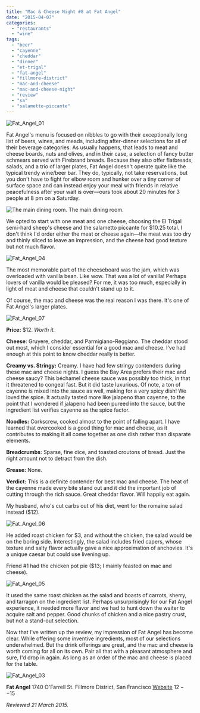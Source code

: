 ```yaml
---
title: "Mac & Cheese Night #8 at Fat Angel"
date: "2015-04-07"
categories:
  - "restaurants"
  - "wine"
tags:
  - "beer"
  - "cayenne"
  - "cheddar"
  - "dinner"
  - "et-trigal"
  - "fat-angel"
  - "fillmore-district"
  - "mac-and-cheese"
  - "mac-and-cheese-night"
  - "review"
  - "sa"
  - "salametto-piccante"
---
```


![Fat_Angel_01](http://s3.amazonaws.com/thegourmez-wpmedia/2015/04/Fat_Angel_01-500x397.jpg)

Fat Angel's menu is focused on nibbles to go with their exceptionally long list of beers, wines, and meads, including after-dinner selections for all of their beverage categories. As usually happens, that leads to meat and cheese boards, nuts and olives, and in their case, a selection of fancy butter schmears served with Firebrand breads. Because they also offer flatbreads, salads, and a trio of larger plates, Fat Angel doesn't operate quite like the typical trendy wine/beer bar. They do, typically, not take reservations, but you don't have to fight for elbow room and hunker over a tiny corner of surface space and can instead enjoy your meal with friends in relative peacefulness after your wait is over—ours took about 20 minutes for 3 people at 8 pm on a Saturday.




<div class="caption">

![The main dining room.](http://s3.amazonaws.com/thegourmez-wpmedia/2015/04/Fat_Angel_021-389x500.jpg) The main dining room.</div>


We opted to start with one meat and one cheese, choosing the El Trigal semi-hard sheep's cheese and the salametto piccante for $10.25 total. I don't think I'd order either the meat or cheese again—the meat was too dry and thinly sliced to leave an impression, and the cheese had good texture but not much flavor.

![Fat_Angel_04](http://s3.amazonaws.com/thegourmez-wpmedia/2015/04/Fat_Angel_04-500x258.jpg)

The most memorable part of the cheeseboard was the jam, which was overloaded with vanilla bean. Like wow. That was a lot of vanilla! Perhaps lovers of vanilla would be pleased? For me, it was too much, especially in light of meat and cheese that couldn't stand up to it.

Of course, the mac and cheese was the real reason I was there. It's one of Fat Angel's larger plates.

![Fat_Angel_07](http://s3.amazonaws.com/thegourmez-wpmedia/2015/04/Fat_Angel_07-500x333.jpg)

**Price:** $12. _Worth it._

**Cheese**: Gruyere, cheddar, and Parmigiano-Reggiano. The cheddar stood out most, which I consider essential for a good mac and cheese. I've had enough at this point to know cheddar really is better.

**Creamy vs. Stringy:** Creamy. I have had few stringy contenders during these mac and cheese nights. I guess the Bay Area prefers their mac and cheese saucy? This béchamel cheese sauce was possibly too thick, in that it threatened to congeal fast. But it did taste luxurious. Of note, a ton of cayenne is mixed into the sauce as well, making for a very spicy dish! We loved the spice. It actually tasted more like jalapeno than cayenne, to the point that I wondered if jalapeno had been pureed into the sauce, but the ingredient list verifies cayenne as the spice factor.

**Noodles:** Corkscrew, cooked almost to the point of falling apart. I have learned that overcooked is a good thing for mac and cheese, as it contributes to making it all come together as one dish rather than disparate elements.

**Breadcrumbs**: Sparse, fine dice, and toasted croutons of bread. Just the right amount not to detract from the dish.

**Grease:** None.

**Verdict:** This is a definite contender for best mac and cheese. The heat of the cayenne made every bite stand out and it did the important job of cutting through the rich sauce. Great cheddar flavor. Will happily eat again.

My husband, who's cut carbs out of his diet, went for the romaine salad instead ($12).

![Fat_Angel_06](http://s3.amazonaws.com/thegourmez-wpmedia/2015/04/Fat_Angel_06-500x344.jpg)

He added roast chicken for $3, and without the chicken, the salad would be on the boring side. Interestingly, the salad includes fried capers, whose texture and salty flavor actually gave a nice approximation of anchovies. It's a unique caesar but could use livening up.

Friend #1 had the chicken pot pie ($13; I mainly feasted on mac and cheese).

![Fat_Angel_05](http://s3.amazonaws.com/thegourmez-wpmedia/2015/04/Fat_Angel_05-500x303.jpg)

It used the same roast chicken as the salad and boasts of carrots, sherry, and tarragon on the ingredient list. Perhaps unsurprisingly for our Fat Angel experience, it needed more flavor and we had to hunt down the waiter to acquire salt and pepper. Good chunks of chicken and a nice pastry crust, but not a stand-out selection.

Now that I've written up the review, my impression of Fat Angel has become clear. While offering some inventive ingredients, most of our selections underwhelmed. But the drink offerings are great, and the mac and cheese is worth coming for all on its own. Pair all that with a pleasant atmosphere and sure, I'd drop in again. As long as an order of the mac and cheese is placed for the table.

![Fat_Angel_03](http://s3.amazonaws.com/thegourmez-wpmedia/2015/04/Fat_Angel_03-500x309.jpg)

**Fat Angel** 1740 O'Farrell St. Fillmore District, San Francisco [Website](http://www.fatangelsf.com/) $12--$15

_Reviewed 21 March 2015._
